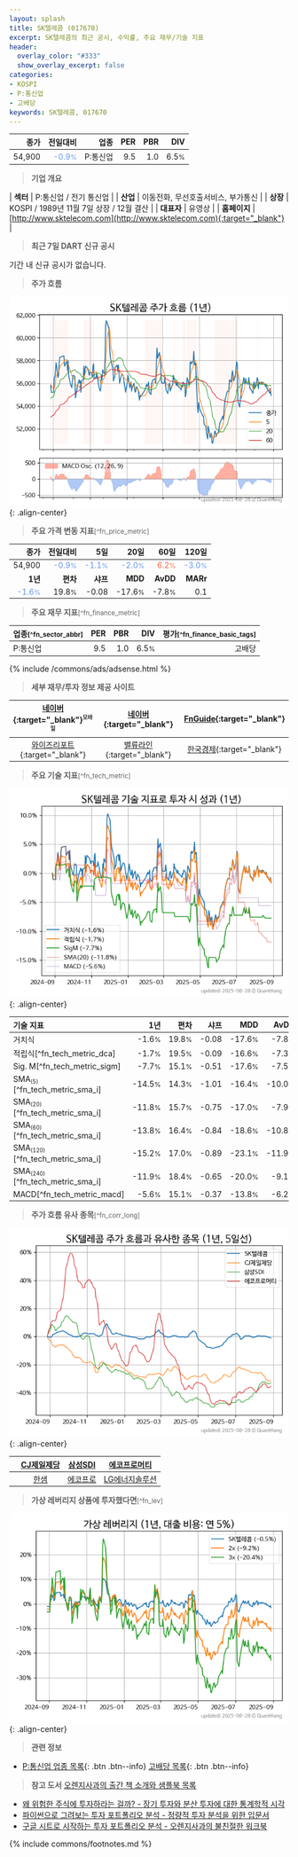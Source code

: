 ```yaml
---
layout: splash
title: SK텔레콤 (017670)
excerpt: SK텔레콤의 최근 공시, 수익률, 주요 재무/기술 지표
header:
  overlay_color: "#333"
  show_overlay_excerpt: false
categories:
- KOSPI
- P:통신업
- 고배당
keywords: SK텔레콤, 017670
---
```


| **종가** | **전일대비** | **업종** | **PER** | **PBR** | **DIV** |
| -------: | -----------: | -------: | ------: | ------: | ------: |
| 54,900 | <span style="color: cornflowerblue">-0.9<small>%</small></span> | P:통신업 | 9.5 | 1.0 | 6.5<small>%</small> |

<!-- more -->


> **기업 개요**<a id="company"></a>

| <span style="white-space:nowrap;">**섹터**</span> | P:통신업 / 전기 통신업 |
| <span style="white-space:nowrap;">**산업**</span> | 이동전화, 무선호출서비스, 부가통신 |
| <span style="white-space:nowrap;">**상장**</span> | KOSPI / 1989년 11월 7일 상장 / 12월 결산 |
| <span style="white-space:nowrap;">**대표자**</span> | 유영상 |
| <span style="white-space:nowrap;">**홈페이지**</span> | [http://www.sktelecom.com](http://www.sktelecom.com){:target="_blank"} |


> **최근 7일 DART 신규 공시**<a id="dart"></a>

기간 내 신규 공시가 없습니다.


> **주가 흐름**<a id="price"></a>

![017670](/stock/images/017670.png){: .align-center}


> **주요 가격 변동 지표**<small>[^fn_price_metric]</small>

| **종가** | **전일대비** | **5일** | **20일** | **60일** | **120일** |
| -------: | -----------: | ------: | -------: | -------: | --------: |
| 54,900 | <span style="color: cornflowerblue">-0.9<small>%</small></span> | <span style="color: cornflowerblue">-1.1<small>%</small></span> | <span style="color: cornflowerblue">-2.0<small>%</small></span> | <span style="color: tomato">6.2<small>%</small></span> | <span style="color: cornflowerblue">-3.0<small>%</small></span> |
| **1년** | **편차** | **샤프** | **MDD** | **AvDD** | **MARr** |
| <span style="color: cornflowerblue">-1.6<small>%</small></span> | 19.8<small>%</small> | -0.08 | -17.6<small>%</small> | -7.8<small>%</small> | 0.1 |


> **주요 재무 지표**<small>[^fn_finance_metric]</small>

| **업종**<small>[^fn_sector_abbr]</small> | **PER** | **PBR** | **DIV** | **평가**<small>[^fn_finance_basic_tags]</small> |
| :--------------------------------------- | ------: | ------: | ------: | ----------------------------------------------: |
| P:통신업 | 9.5 | 1.0 | 6.5<small>%</small> | 고배당 |



{% include /commons/ads/adsense.html %}

> **세부 재무/투자 정보 제공 사이트**

| [네이버](https://m.stock.naver.com/domestic/stock/017670/finance/summary){:target="_blank"}<sup><small>모바일</small></sup> | [네이버](https://finance.naver.com/item/coinfo.naver?code=017670){:target="_blank"} | [FnGuide](https://comp.fnguide.com/SVO2/ASP/SVD_Invest.asp?gicode=A017670&MenuYn=Y){:target="_blank"} |
| :---: | :---: | :---: |
| [와이즈리포트](https://comp.wisereport.co.kr/company/c1040001.aspx?cmp_cd=017670){:target="_blank"} | [밸류라인](https://www.valueline.co.kr/finance/summary/017670){:target="_blank"} | [한국경제](https://markets.hankyung.com/stock/017670/financial-summary){:target="_blank"} |


> **주요 기술 지표**<small>[^fn_tech_metric]</small>


![017670](/stock/images/017670_tech.png){: .align-center}

| **기술 지표** | **1년** | **편차** | **샤프** | **MDD** | **AvDD** |
| :------------ | ------: | -----------: | -------: | ------: | -------: |
| 거치식 | -1.6<small>%</small> | 19.8<small>%</small> | -0.08 | -17.6<small>%</small> | -7.8<small>%</small> |
| 적립식[^fn_tech_metric_dca] | -1.7<small>%</small> | 19.5<small>%</small> | -0.09 | -16.6<small>%</small> | -7.3<small>%</small> |
| Sig. M[^fn_tech_metric_sigm] | -7.7<small>%</small> | 15.1<small>%</small> | -0.51 | -17.6<small>%</small> | -7.5<small>%</small> |
| SMA<small><sub>(5)</sub></small>[^fn_tech_metric_sma_i] | -14.5<small>%</small> | 14.3<small>%</small> | -1.01 | -16.4<small>%</small> | -10.0<small>%</small> |
| SMA<small><sub>(20)</sub></small>[^fn_tech_metric_sma_i] | -11.8<small>%</small> | 15.7<small>%</small> | -0.75 | -17.0<small>%</small> | -7.9<small>%</small> |
| SMA<small><sub>(60)</sub></small>[^fn_tech_metric_sma_i] | -13.8<small>%</small> | 16.4<small>%</small> | -0.84 | -18.6<small>%</small> | -10.8<small>%</small> |
| SMA<small><sub>(120)</sub></small>[^fn_tech_metric_sma_i] | -15.2<small>%</small> | 17.0<small>%</small> | -0.89 | -23.1<small>%</small> | -11.9<small>%</small> |
| SMA<small><sub>(240)</sub></small>[^fn_tech_metric_sma_i] | -11.9<small>%</small> | 18.4<small>%</small> | -0.65 | -20.0<small>%</small> | -9.1<small>%</small> |
| MACD[^fn_tech_metric_macd] | -5.6<small>%</small> | 15.1<small>%</small> | -0.37 | -13.8<small>%</small> | -6.2<small>%</small> |


> **주가 흐름 유사 종목**<a id="corr"></a><small>[^fn_corr_long]</small>

![017670](/stock/images/017670_corr.png){: .align-center}

|       | [CJ제일제당](/097950/) | [삼성SDI](/006400/) | [에코프로머티](/450080/) |
| :---: | :------------------------------------: | :------------------------------------: | :------------------------------------: |
|       | [한샘](/009240/) | [에코프로](/086520/) | [LG에너지솔루션](/373220/) |


> **가상 레버리지 상품에 투자했다면**<a id="2x"></a><small>[^fn_lev]</small>

![017670](/stock/images/017670_2x.png){: .align-center}


> **관련 정보**

- [P:통신업 업종 목록](/stats/sector/kospi_업종_통신업_종목/){: .btn .btn--info} [고배당 목록](/fn/fn_high_div/){: .btn .btn--info}

> **참고 도서** [오렌지사과의 출간 책 소개와 샘플북 목록](https://kongdori.tistory.com/691)

- [왜 위험한 주식에 투자하라는 걸까? - 장기 투자와 분산 투자에 대한 통계학적 시각](https://kongdori.tistory.com/421)
- [파이썬으로 그려보는 투자 포트폴리오 분석  - 정량적 투자 분석을 위한 입문서](https://kongdori.tistory.com/643)
- [구글 시트로 시작하는 투자 포트폴리오 분석 - 오렌지사과의 불친절한 워크북](https://kongdori.tistory.com/449)


{% include commons/footnotes.md %}